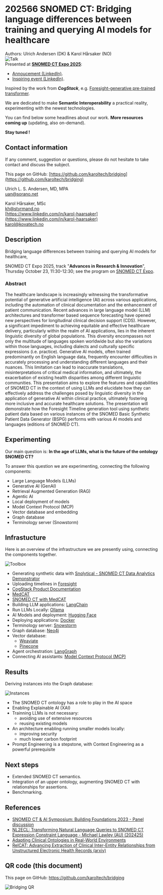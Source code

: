 # 202566 SNOMED CT: Bridging language differences between training and querying AI models for healthcare
Authors: Ulrich Andersen (DK) & Karol Hårsaker (NO)  
![Talk](img/202566.png)  
Presented at **[SNOMED CT Expo 2025](https://www.snomed.org/snomedct-expo)**:    
 - [Annoucement (LinkedIn)](https://www.linkedin.com/posts/karol-haarsaker_glad-to-announce-that-ulrich-and-me-are-soon-activity-7383744474075533312-U9TE?utm_source=share&utm_medium=member_desktop&rcm=ACoAABO8_pwBxrQpts7ouQOxl1sjKiyspCKYTac).
 - [Inspiring event (LinkedIn)](https://www.linkedin.com/posts/karol-haarsaker_github-karoltechbridging-activity-7388550072902430720-wMeN?utm_source=share&utm_medium=member_desktop&rcm=ACoAABO8_pwBxrQpts7ouQOxl1sjKiyspCKYTac).
  
Inspired by the work from ***CogStack***, e.g. [Foresight-generative pre-trained transformer](https://youtu.be/O3LU2ZX0ziM?si=ldROGokUhMiF_vjk).  

We are dedicated to make **Semantic Interoperability** a practical reality, experimenting with the newest technologies.  
  
You can find below some headlines about our work. **More resources coming up** (updating, also on-demand).  

**Stay tuned !**  

## Contact information
If any comment, suggestion or questions, please do not hesitate to take contact and discuss the subject.  

This page on GitHub: [https://github.com/karoltech/bridging](https://github.com/karoltech/bridging)  

Ulrich L. S. Andersen, MD, MPA  
[uan@sorano.net](mailto:uan@sorano.net)  

Karol Hårsaker, MSc  
[kh@styrmand.no](mailto:kh@styrmand.no)   
[https://www.linkedin.com/in/karol-haarsaker](https://www.linkedin.com/in/karol-haarsaker)  
[karol@kovatech.no](mailto:karol@kovatech.no)  


## Description 

Bridging language differences between training and querying AI models for healthcare, 

SNOMED CT Expo 2025, track "**Advances in Research & Innovation**", Thursday October 23, 11:30-12:30; see the program on [SNOMED CT Expo](https://lnkd.in/dszmKMFu). 


### Abstract

The healthcare landscape is increasingly witnessing the transformative potential of generative artificial intelligence (AI) across various applications, including the automation of clinical documentation and the enhancement of patient communication. Recent advances in large language model (LLM) architectures and transformer based sequence forecasting have opened new perspectives for longitudinal clinical decision support (CDS). However, a significant impediment to achieving equitable and effective healthcare delivery, particularly within the realm of AI applications, lies in the inherent linguistic diversity of global populations. This diversity encompasses not only the multitude of languages spoken worldwide but also the variations within those languages, including dialects and culturally specific expressions (i.e. practice). Generative AI models, often trained predominantly on English language data, frequently encounter difficulties in accurately processing and understanding different languages and their nuances. This limitation can lead to inaccurate translations, misinterpretations of critical medical information, and ultimately, the exacerbation of existing health disparities among different linguistic communities. This presentation aims to explore the features and capabilities of SNOMED CT in the context of using LLMs and elucidate how they can effectively address the challenges posed by linguistic diversity in the application of generative AI within clinical practice, ultimately fostering more inclusive and accurate healthcare solutions. The presentation will demonstrate how the Foresight Timeline generation tool using synthetic patient data based on various instances of the SNOMED Basic Synthetic Patient Data Generator (BSPG) performs with various AI models and languages (editions of SNOMED CT).

## Experimenting  

Our main question is: **In the age of LLMs, what is the future of the ontology SNOMED CT?**

To answer this question we are experimenting, connecting the following components: 

- Large Language Models (LLMs)
- Generative AI (GenAI)
- Retrieval Augmented Generation (RAG)
- Agentic AI
- Local deployment of models
- Model Context Protocol (MCP)
- Vector database and embedding
- Graph database
- Terminology server (Snowstorm)

## Infrastucture 
Here is an overview of the infrastructure we are presently using, connecting the components together.  

![Toolbox](img/toolbox.png)  


- Generating synthetic data with [Snolytical - SNOMED CT Data Analytics Demonstrator](https://github.com/IHTSDO/health-data-analytics)  
- Uploading timelines in [Foresight](https://foresight.sites.er.kcl.ac.uk/)  
- [CogStack Product Documentation](https://cogstack.atlassian.net/wiki/spaces/COGDOC/pages/2406875137/CogStack+Product+Documentation)  
- [MedCAT](https://github.com/CogStack/MedCAT)  
- [SNOMED CT with MedCAT](https://htmlpreview.github.io/?https://github.com/CogStack/MedCATtutorials/blob/main/notebooks/specialised/Preprocessing_SNOMED_CT.html)  
- Building LLM applications: [LangChain](https://docs.langchain.com/oss/python/langchain/overview)  
- Run LLMs Locally: [Ollama](https://ollama.com/)  
- AI Models and deployment: [Hugging Face](https://huggingface.co/)  
- Deploying applications: [Docker](https://docs.docker.com/)  
- Terminology server: [Snowstorm]()  
- Graph database: [Neo4j](https://neo4j.com/docs/getting-started/data-modeling/tutorial-data-modeling/)  
- Vector database:  
    - [Weaviate](https://docs.weaviate.io/weaviate)  
    - [Pinecone](https://www.pinecone.io/)  
- Agent orchestration: [LangGraph](https://langchain-ai.github.io/langgraph/guides/)  
- Connecting AI assistants: [Model Context Protocol (MCP)](https://www.anthropic.com/news/model-context-protocol)  

## Results 

Deriving instances into the Graph database:   

![Instances](img/instances.png)
  
- The SNOMED CT ontology has a role to play in the AI space  
- Enabling Explainable AI (XAI)  
- Trainning LLMs is not necessary:  
    - avoiding use of extensive resources  
    - reusing existing models  
- An architecture enabling running smaller models locally:   
    - improving security  
    - much lower carbon footprint  
- Prompt Engineering is a stepstone, with Context Engineering as a powerful prerequisite  
  
## Next steps 

- Extended SNOMED CT semantics. 
- Integration of an upper ontology, augmenting SNOMED CT with relationships for assertions. 
- Benchmarking. 

## References

- [SNOMED CT & AI Symposium: Building Foundations 2023 - Panel discussion](https://youtu.be/tYY5qBDP2o8?list=PLyEMmgWz-ul0drEs48nHaklNq2U8ZqtLP&t=2771)  
- [NL2ECL: Transforming Natural Language Queries to SNOMED CT Expression Constraint Language - Michael Lawley (AU) (202425)](https://www.youtube.com/watch?v=UXgow0VYSp8)  
- [Adapting Clinical Ontologies in Real-World Environments](https://pubmed.ncbi.nlm.nih.gov/20390048/)  
- [RelCAT: Advancing Extraction of Clinical Inter-Entity Relationships from Unstructured Electronic Health Records (arxiv)](https://arxiv.org/abs/2501.16077)  


## QR code (this document)

This page on GitHub: https://github.com/karoltech/bridging  
  
![Bridging QR](img/qr_bridging.png)  
